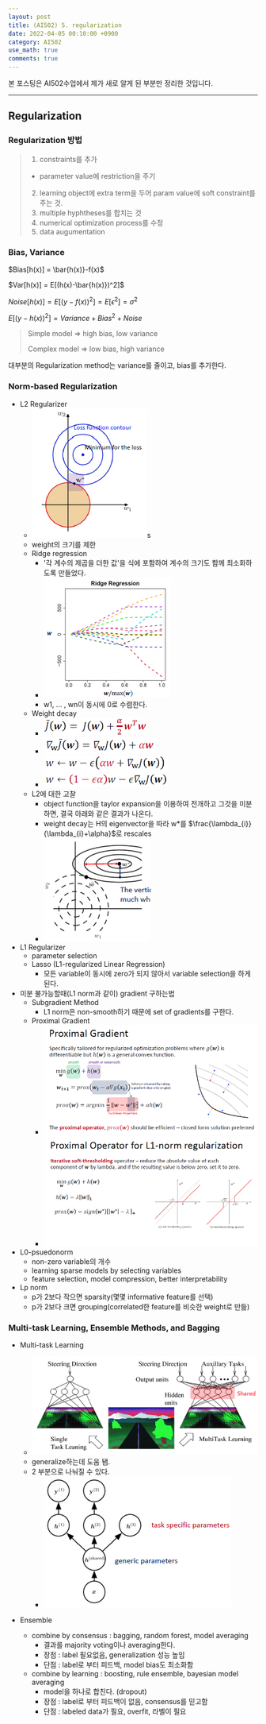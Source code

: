 ```yaml
---
layout: post
title: (AI502) 5. regularization
date: 2022-04-05 00:10:00 +0900
category: AI502
use_math: true
comments: true
---
```


본 포스팅은 AI502수업에서 제가 새로 알게 된 부분만 정리한 것입니다.

---

## Regularization

### Regularization 방법

> 1. constraints를 추가
>   - parameter value에 restriction을 주기
> 2. learning object에 extra term을 두어 param value에 soft constraint를 주는 것.
> 3. multiple hyphtheses를 합치는 것
> 4. numerical optimization process를 수정
> 5. data augumentation

### Bias, Variance

$Bias[h(x)] = \bar{h(x)}-f(x)$

$Var[h(x)] = E[(h(x)-\bar{h(x)})^2]$

$Noise[h(x)] = E[(y-f(x))^2] = E[\epsilon^2] = \sigma^2$

$E[(y-h(x))^2] = Variance + Bias^2 + Noise$

> Simple model $\Rightarrow$ high bias, low variance
> 
> Complex model $\Rightarrow$ low bias, high variance

대부분의 Regularization method는 variance를 줄이고, bias를 추가한다.

### Norm-based Regularization

- L2 Regularizer
  - ![alt image](/public/img/220405/l2.png)s
  - weight의 크기를 제한
  - Ridge regression
    - '각 계수의 제곱을 더한 값'을 식에 포함하여 계수의 크기도 함께 최소화하도록 만들었다.
    - ![alt image](/public/img/220405/ridge_regularization.png)
    - w1, ... , wn이 동시에 0로 수렴한다.
  - Weight decay
    - ![alt image](/public/img/220405/weight_decay.png)
    - ![alt image](/public/img/220405/weight_decay2.png)
    - ![alt image](/public/img/220405/weight_decay3.png)
  - L2에 대한 고찰
    - object function을 taylor expansion을 이용하여 전개하고 그것을 미분하면, 결국 아래와 같은 결과가 나온다.
    - weight decay는 H의 eigenvector을 따라 w*를 $\frac{\lambda_{i}}{\lambda_{i}+\alpha}$로 rescales
    - ![alt image](/public/img/220405/weight_decay4.png)
- L1 Regularizer
  - parameter selection
  - Lasso (L1-regularized Linear Regression)
    - 모든 variable이 동시에 zero가 되지 않아서 variable selection을 하게 된다.
- 미분 불가능할때(L1 norm과 같이) gradient 구하는법
  - Subgradient Method
    - L1 norm은 non-smooth하기 때문에 set of gradients를 구한다.
  - Proximal Gradient 
    - ![alt image](/public/img/220405/proximal_gradient.png)
    - ![alt image](/public/img/220405/proximal_gradient2.png)
- L0-psuedonorm
  - non-zero variable의 개수
  - learning sparse models by selecting variables
  - feature selection, model compression, better interpretability
- Lp norm
  - p가 2보다 작으면 sparsity(몇몇 informative feature를 선택)
  - p가 2보다 크면 grouping(correlated한 feature를 비슷한 weight로 만듦)

### Multi-task Learning, Ensemble Methods, and Bagging

- Multi-task Learning
  - ![alt image](/public/img/220405/multitask_learning.png)
  - generalize하는데 도움 됌.
  - 2 부분으로 나눠질 수 있다.
    - ![alt image](/public/img/220405/multitask_learning2.png)

- Ensemble
  - combine by consensus : bagging, random forest, model averaging
    - 결과를 majority voting이나 averaging한다.
    - 장점 : label 필요없음, generalization 성능 높임
    - 단점 : label로 부터 피드백, model bias도 최소화함
  - combine by learning : boosting, rule ensemble, bayesian model averaging
    - model을 하나로 합친다. (dropout)
    - 장점 : label로 부터 피드백이 없음, consensus를 믿고함
    - 단점 : labeled data가 필요, overfit, 라벨이 필요
